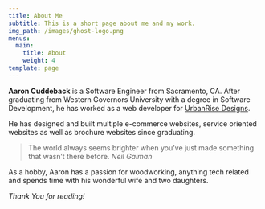 ```yaml
---
title: About Me
subtitle: This is a short page about me and my work.
img_path: /images/ghost-logo.png
menus:
  main:
    title: About
    weight: 4
template: page
---
```

**Aaron Cuddeback** is a Software Engineer from Sacramento, CA. After graduating from Western Governors University  with a degree in Software Development, he has worked as a web developer for [UrbanRise Designs](https://urbanrisedesigns.com).

He has designed and built multiple e-commerce websites, service oriented websites as well as brochure websites since graduating.  

> The world always seems brighter when you’ve just made something that wasn’t there before. <cite>Neil Gaiman</cite>

As a hobby, Aaron has a passion for woodworking, anything tech related and spends time with his wonderful wife and two daughters.

*Thank You for reading!*